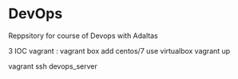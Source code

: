 # DevOps
Reppsitory for course of Devops with Adaltas

3 IOC
vagrant :
vagrant box add centos/7
use virtualbox
vagrant up

vagrant ssh devops_server
